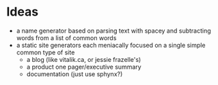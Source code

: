 # Ideas

* a name generator based on parsing text with spacey and subtracting words from a list of common words
* a static site generators each meniacally focused on a single simple common type of site
  * a blog (like vitalik.ca, or jessie frazelle's)
  * a product one pager/executive summary
  * documentation (just use sphynx?)
